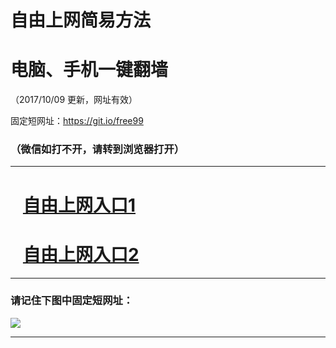 ﻿# 自由上网简易方法

# 电脑、手机一键翻墙

（2017/10/09 更新，网址有效）

固定短网址：https://git.io/free99

### （微信如打不开，请转到浏览器打开）


***





# &nbsp;&nbsp; <a href="http://ft1967723296.fwq-tz-1001.info/fwqtz01.html?t=100900125302 " target="_blank">自由上网入口1</a>
# &nbsp;&nbsp; <a href="http://ft2518531694.fwq-tz-1002.info/fwqtz02.html?t=10090019211 " target="_blank">自由上网入口2</a>
***

### 请记住下图中固定短网址：

<img src="https://s3-us-west-2.amazonaws.com/fwq-1001/yjfq-20170905okok.png" /> 


***

